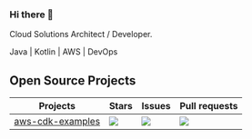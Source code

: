 ### Hi there 👋

Cloud Solutions Architect / Developer. 

Java | Kotlin | AWS | DevOps

## Open Source Projects

| Projects                                                          | Stars                                                                                         | Issues                                                                                   | Pull requests                                                                                       |
|---------------------------------------------------------------------|-----------------------------------------------------------------------------------------------|------------------------------------------------------------------------------------------| --------------------------------------------------------------------------------------------------- |
| [aws-cdk-examples](https://github.com/briankellyco/aws-cdk-examples) | ![](https://img.shields.io/github/stars/briankellyco/aws-cdk-examples?color=green)            | ![](https://img.shields.io/github/issues/briankellyco/aws-cdk-examples?color=green)      | ![](https://img.shields.io/github/issues-pr/briankellyco/aws-cdk-examples?color=green)              |
